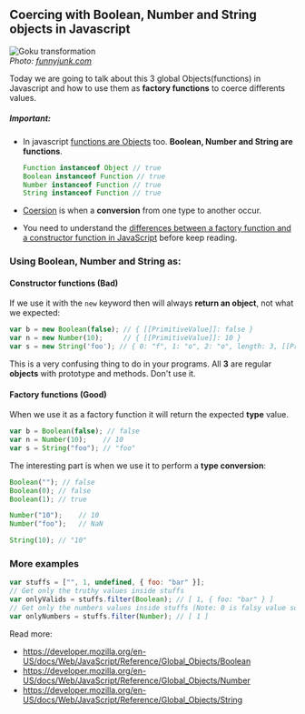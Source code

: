 ## Coercing with Boolean, Number and String objects in Javascript
![Goku transformation](https://raw.githubusercontent.com/juliomatcom/blog/master/content/goku-transform.gif)  
*Photo: [funnyjunk.com](http://funnyjunk.com/funny_gifs/4342692/best+friend+talking+to+my+crush)* 
  
Today we are going to talk about this 3 global Objects(functions) in Javascript and how to use them as **factory functions** to coerce differents values.   
##### Important:
- In javascript [functions are Objects](https://github.com/getify/You-Dont-Know-JS/blob/master/up%20%26%20going/ch2.md#values--types) too. **Boolean, Number and String are functions**.

  ```javascript
  Function instanceof Object // true
  Boolean instanceof Function // true    
  Number instanceof Function // true    
  String instanceof Function // true    
  ```
- [Coersion](https://github.com/getify/You-Dont-Know-JS/blob/master/up%20%26%20going/ch2.md#coercion) is when a **conversion** from one type to another occur.
- You need to understand the [differences between a factory function and a constructor function in JavaScript](https://medium.com/javascript-scene/javascript-factory-functions-vs-constructor-functions-vs-classes-2f22ceddf33e#.ogi8o4gs5) before keep reading.

### Using Boolean, Number and String as:

#### Constructor functions (Bad)
If we use it with the `new` keyword then will always **return an object**, not what we expected:

```javascript
var b = new Boolean(false); // { [[PrimitiveValue]]: false }
var n = new Number(10);     // { [[PrimitiveValue]]: 10 }
var s = new String('foo'); // { 0: "f", 1: "o", 2: "o", length: 3, [[PrimitiveValue]]: "foo" }
```
This is a very confusing thing to do in your programs. All **3** are regular **objects** with prototype and methods. Don't use it.

#### Factory functions (Good)
When we use it as a factory function it will return the expected **type** value.

```javascript
var b = Boolean(false); // false
var n = Number(10);    // 10
var s = String("foo"); // "foo"
```

The interesting part is when we use it to perform a **type conversion**:

```javascript
Boolean(""); // false
Boolean(0); // false
Boolean(1); // true

Number("10");    // 10
Number("foo");   // NaN

String(10); // "10"
```

### More examples

```javascript
var stuffs = ["", 1, undefined, { foo: "bar" }];
// Get only the truthy values inside stuffs
var onlyValids = stuffs.filter(Boolean); // [ 1, { foo: "bar" } ]
// Get only the numbers values inside stuffs (Note: 0 is falsy value so this won't work if 0 is in stuffs)
var onlyNumbers = stuffs.filter(Number); // [ 1 ]
```

Read more:
- https://developer.mozilla.org/en-US/docs/Web/JavaScript/Reference/Global_Objects/Boolean
- https://developer.mozilla.org/en-US/docs/Web/JavaScript/Reference/Global_Objects/Number
- https://developer.mozilla.org/en-US/docs/Web/JavaScript/Reference/Global_Objects/String
